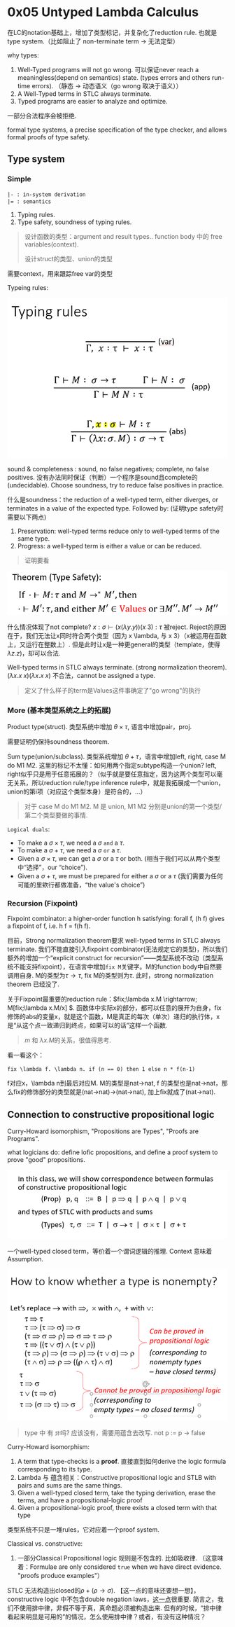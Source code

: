 # 0x05 Untyped Lambda Calculus

在LC的notation基础上，增加了类型标记，并复杂化了reduction rule. 也就是type system.（比如阻止了 non-terminate term -> 无法定型）

why types:
1. Well-Typed programs will not go wrong. 可以保证never reach a meaningless(depend on semantics) state. (types errors and others run-time errors). （静态 -> 动态语义（go wrong 取决于语义））
2.  A Well-Typed terms in STLC always terminate.
3.  Typed programs are easier to analyze and optimize.

一部分合法程序会被拒绝.

formal type systems, a precise specification of the type checker, and allows formal proofs of type safety.

## Type system

### Simple

```
|- : in-system derivation
|= : semantics
```

1. Typing rules.
2. Type safety, soundness of typing rules.

> 设计函数的类型：argument and result types.. function body 中的 free variables(context).
> 
> 设计struct的类型、union的类型

需要context，用来跟踪free var的类型

Typeing rules:

![](./pics/0x05-01.png)

sound & completeness : sound, no false negatives; complete, no false positives. 没有办法同时保证（判断）一个程序是sound且complete的(undecidable). Choose soundness, try to reduce false positives in practice.

什么是soundness：the reduction of a well-typed term, either diverges, or terminates in a value of the expected type. Followed by:  (证明type safety时需要以下两点)

1. Preservation: well-typed terms reduce only to well-typed terms of the same type.
2. Progress: a well-typed term is either a value or can be reduced.

> 证明要看

![](./pics/0x05-02.png)

什么情况体现了not complete? $x:\sigma\vdash(x(\lambda y.y))(x\;3):\tau$ 被reject. Reject的原因在于，我们无法让x同时符合两个类型（因为 x \lambda, 与 x 3）（x被运用在函数上，又运行在整数上）. 但是此时让x是一种更general的类型（template，使得$\lambda z.z$)，却可以合法.

Well-typed terms in STLC always terminate. (strong normalization theorem). $(\lambda x.x\;x)(\lambda x.x\;x)$ 不合法，cannot be assigned a type.

> 定义了什么样子的term是Values这件事确定了"go wrong"的执行

### More (基本类型系统之上的拓展)

Product type(struct). 类型系统中增加 $\theta\times\tau$, 语言中增加pair，proj.

需要证明仍保持soundness theorem.

Sum type(union/subclass). 类型系统增加 $\theta + \tau$，语言中增加left, right, case M do M1 M2. 这里的标记不太懂：如何用两个指定subtype构造一个union? left, right似乎只是用于任意拓展的？（似乎就是要任意指定，因为这两个类型可以毫无关系，所以reduction rule/type inference rule中，就是我拓展成一个union，union的第i项（对应这个类型本身）是符合的，...）

> 对于 case M do M1 M2. M 是 union, M1 M2 分别是union的第一个类型/第二个类型要做的事情. 

`Logical duals`:
* To make a $\sigma\times\tau$, we need a $\sigma$ `and` a $\tau$.
* To make a $\sigma + \tau$, we need a $\sigma$ `or` a $\tau$.
* Given a $\sigma\times\tau$, we can get a $\sigma$ or a $\tau$ or both. (相当于我们可以从两个类型中“选择”，our “choice”).
* Given a $\sigma + \tau$, we must be prepared for either a $\sigma$ or a $\tau$ (我们需要为任何可能的里欸行都做准备，“the value's choice”)

### Recursion (Fixpoint)

Fixpoint combinator: a higher-order function h satisfying: forall f, (h f) gives a fixpoint of f, i.e. h f = f(h f).

目前，Strong normalization theorem要求 well-typed terms in STLC always terminate. 我们不能直接引入fixpoint combinator(无法规定它的类型)，所以我们额外的增加一个“explicit construct for recursion”——类型系统不改动（类型系统不能支持fixpoint），在语言中增加`fix M`关键字。M的function body中自然要调用自身. M的类型为$\tau\rightarrow\tau$, fix M的类型则为$\tau$. 此时，strong normalization theorem 已经没了.

关于Fixpoint最重要的reduction rule：$fix\;\lambda x.M \rightarrow\; M[fix\;\lambda x.M/x] $. 函数体中实际x的部分，都可以任意的展开为自身，fix 修饰的abs的变量x，就是这个函数，M是真正的每次（单次）递归的执行体，x是“从这个点一致递归到终点，如果可以的话”这样一个函数. 

> $m$ 和 $\lambda x. M$的关系，很值得思考.

看一看这个：

```
fix \lambda f. \lambda n. if (n == 0) then 1 else n * f(n-1)
```

f对应x，\lambda n到最后对应M. M的类型是nat->nat, f 的类型也是nat->nat，那么fix的修饰部分的类型就是(nat->nat)->(nat->nat), 加上fix就成了(nat->nat).

## Connection to constructive propositional logic

Curry-Howard isomorphism, "Propositions are Types", "Proofs are Programs".

what logicians do: define lofic propositions, and define a proof system to prove "good" propositions.

![](./pics/0x05-03.png)

一个well-typed closed term，等价着一个谓词逻辑的推理. Context 意味着 Assumption.

![](./pics/0x05-04.png)

> type 中 有 `非`吗? 应该没有，需要用蕴含去改写. not p := p -> false

Curry-Howard isomorphism: 
1. A term that type-checks is a **proof**. 直接直到如何derive the logic formula corresponding to its type.
2. Lambda 与 蕴含相关：Constructive propositional logic and STLB with pairs and sums are the same things.
3. Given a well-typed closed term, take the typing derivation, erase the terms, and have a propositional-logic proof 
4. Given a propositional-logic proof, there exists a closed term with that type 

类型系统不只是一堆rules，它对应着一个proof system.

Classical vs. constructive:
1. 一部分Classical Propositional logic 规则是不包含的. 比如吸收律. （这意味着：Formulae are only considered `true` when we have direct evidence. "proofs produce examples"）

STLC 无法构造出closed的$\rho+(\rho\rightarrow\sigma)$. 【这一点的意味还要想一想】，constructive logic 中不包含double negation laws，[这一点](https://stackoverflow.com/questions/21803608/are-there-propositions-that-can-be-proved-in-classical-logic-but-not-in-agda)很重要. 简言之，我们不使用排中律，非假不等于真，真命题必须被构造出来. 但有的时候，“排中律看起来明显是可用的”的情况，怎么使用排中律？或者，有没有这种情况？